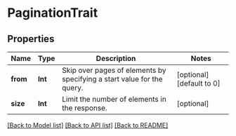 # PaginationTrait

## Properties
Name | Type | Description | Notes
------------ | ------------- | ------------- | -------------
**from** | **Int** | Skip over pages of elements by specifying a start value for the query. | [optional] [default to 0]
**size** | **Int** | Limit the number of elements in the response. | [optional] 

[[Back to Model list]](../README.md#documentation-for-models) [[Back to API list]](../README.md#documentation-for-api-endpoints) [[Back to README]](../README.md)

